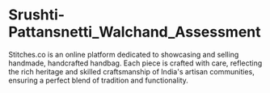 # Srushti-Pattansnetti_Walchand_Assessment
Stitches.co is an online platform dedicated to showcasing and selling handmade, handcrafted handbag. Each piece is crafted with care, reflecting the rich heritage and skilled craftsmanship of India's artisan communities, ensuring a perfect blend of tradition and functionality.
